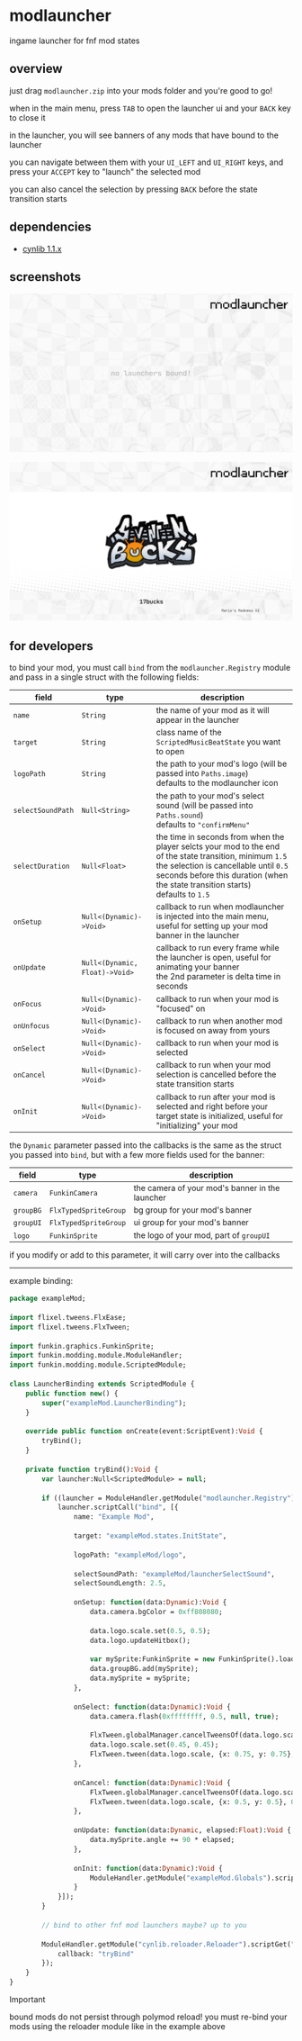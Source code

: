 # modlauncher

ingame launcher for fnf mod states

## overview

just drag `modlauncher.zip` into your mods folder and you're good to go!

when in the main menu, press `TAB` to open the launcher ui and your `BACK` key to close it

in the launcher, you will see banners of any mods that have bound to the launcher

you can navigate between them with your `UI_LEFT` and `UI_RIGHT` keys, and press your `ACCEPT` key to "launch" the selected mod

you can also cancel the selection by pressing `BACK` before the state transition starts

## dependencies

- [cynlib 1.1.x](https://github.com/cyn0x8/cynlib/releases)

## screenshots

![no mods example](./images/modlauncher/meta/examples/none.png)

![bound mods example](./images/modlauncher/meta/examples/bound.png)

## for developers

to bind your mod, you must call `bind` from the `modlauncher.Registry` module and pass in a single struct with the following fields:

|field|type|description|
|-|-|-|
|`name`|`String`|the name of your mod as it will appear in the launcher|
|`target`|`String`|class name of the `ScriptedMusicBeatState` you want to open|
|`logoPath`|`String`|the path to your mod's logo (will be passed into `Paths.image`)<br>defaults to the modlauncher icon|
|`selectSoundPath`|`Null<String>`|the path to your mod's select sound (will be passed into `Paths.sound`)<br>defaults to `"confirmMenu"`|
|`selectDuration`|`Null<Float>`|the time in seconds from when the player selcts your mod to the end of the state transition, minimum `1.5`<br>the selection is cancellable until `0.5` seconds before this duration (when the state transition starts)<br>defaults to `1.5`|
|`onSetup`|`Null<(Dynamic)->Void>`|callback to run when modlauncher is injected into the main menu, useful for setting up your mod banner in the launcher|
|`onUpdate`|`Null<(Dynamic, Float)->Void>`|callback to run every frame while the launcher is open, useful for animating your banner<br>the 2nd parameter is delta time in seconds|
|`onFocus`|`Null<(Dynamic)->Void>`|callback to run when your mod is "focused" on|
|`onUnfocus`|`Null<(Dynamic)->Void>`|callback to run when another mod is focused on away from yours|
|`onSelect`|`Null<(Dynamic)->Void>`|callback to run when your mod is selected|
|`onCancel`|`Null<(Dynamic)->Void>`|callback to run when your mod selection is cancelled before the state transition starts|
|`onInit`|`Null<(Dynamic)->Void>`|callback to run after your mod is selected and right before your target state is initialized, useful for "initializing" your mod|

the `Dynamic` parameter passed into the callbacks is the same as the struct you passed into `bind`, but with a few more fields used for the banner:

|field|type|description|
|-|-|-|
|`camera`|`FunkinCamera`|the camera of your mod's banner in the launcher|
|`groupBG`|`FlxTypedSpriteGroup`|bg group for your mod's banner|
|`groupUI`|`FlxTypedSpriteGroup`|ui group for your mod's banner|
|`logo`|`FunkinSprite`|the logo of your mod, part of `groupUI`|

if you modify or add to this parameter, it will carry over into the callbacks

---

example binding:

```haxe
package exampleMod;

import flixel.tweens.FlxEase;
import flixel.tweens.FlxTween;

import funkin.graphics.FunkinSprite;
import funkin.modding.module.ModuleHandler;
import funkin.modding.module.ScriptedModule;

class LauncherBinding extends ScriptedModule {
	public function new() {
		super("exampleMod.LauncherBinding");
	}
	
	override public function onCreate(event:ScriptEvent):Void {
		tryBind();
	}
	
	private function tryBind():Void {
		var launcher:Null<ScriptedModule> = null;
		
		if ((launcher = ModuleHandler.getModule("modlauncher.Registry")) != null) {
			launcher.scriptCall("bind", [{
				name: "Example Mod",
				
				target: "exampleMod.states.InitState",
				
				logoPath: "exampleMod/logo",
				
				selectSoundPath: "exampleMod/launcherSelectSound",
				selectSoundLength: 2.5,
				
				onSetup: function(data:Dynamic):Void {
					data.camera.bgColor = 0xff808080;
					
					data.logo.scale.set(0.5, 0.5);
					data.logo.updateHitbox();
					
					var mySprite:FunkinSprite = new FunkinSprite().loadTexture("exampleMod/mySprite");
					data.groupBG.add(mySprite);
					data.mySprite = mySprite;
				},
				
				onSelect: function(data:Dynamic):Void {
					data.camera.flash(0xffffffff, 0.5, null, true);
					
					FlxTween.globalManager.cancelTweensOf(data.logo.scale, ["x", "y"]);
					data.logo.scale.set(0.45, 0.45);
					FlxTween.tween(data.logo.scale, {x: 0.75, y: 0.75}, 1.5, {ease: FlxEase.expoOut});
				},
				
				onCancel: function(data:Dynamic):Void {
					FlxTween.globalManager.cancelTweensOf(data.logo.scale, ["x", "y"]);
					FlxTween.tween(data.logo.scale, {x: 0.5, y: 0.5}, 0.5, {ease: FlxEase.expoOut});
				},
				
				onUpdate: function(data:Dynamic, elapsed:Float):Void {
					data.mySprite.angle += 90 * elapsed;
				},
				
				onInit: function(data:Dynamic):Void {
					ModuleHandler.getModule("exampleMod.Globals").scriptSet("myVariable", true);
				}
			}]);
		}
		
		// bind to other fnf mod launchers maybe? up to you
		
		ModuleHandler.getModule("cynlib.reloader.Reloader").scriptGet("reloadPre").set("exampleMod.LauncherBinding", {
			callback: "tryBind"
		});
	}
}
```

> [!important]
> bound mods do not persist through polymod reload! you must re-bind your mods using the reloader module like in the example above

